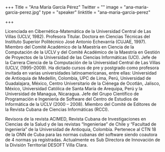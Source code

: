 +++
Title = "Ana María García Pérez"
Twitter = ""
image = "ana-maria-garcia-perez.jpg"
type = "speaker"
linktitle = "ana-maria-garcia-perez"

+++

Licenciada en Cibernética-Matemática de la Universidad Central de Las Villas (UCLV, 1982). Profesora Titular. Doctora en Ciencias Técnicas del Instituto Superior Politécnico José Antonio Echevarría (CUJAE, 1997). Miembro del Comité Académico de la Maestría en Ciencia de la Computación de la UCLV y del Comité Académico de la Maestría en Gestión de Proyectos de la Universidad de las Ciencias Informáticas (UCI). Jefe de la Carrera Ciencia de la Computación de la Universidad Central de Las Villas (UCLV, (1995–2009). Ha dictado cursos de pre y postgrado como profesora invitada en varias universidades latinoamericanas, entre ellas: Universidad de Antioquia de Medellín, Colombia, UPC de Lima, Perú, Universidad de Guadalajara, México, Centro Universitario de la Ciénega de Ocotlán, Jalisco, México, Universidad Católica de Santa María de Arequipa, Perú y la Universidad de Managua, Nicaragua. Jefe del Grupo Científico de Programación e Ingeniería de Software del Centro de Estudios de Informática de la UCLV (2000 – 2008). Miembro del Comité de Editores de la Revista Cubana de Ciencias Informáticas (RCCI).
 
Revisora de la revista ACIMED, Revista Cubana de Investigaciones en Ciencias de la Salud y de las revistas “Ingenieriae” de Chile y “Facultad de Ingeniería” de la Universidad de Antioquia, Colombia.  Pertenece al CTN 18 de la ONN de Cuba para las normas cubanas del software siendo coautora de 4 normas ya registradas. Actualmente es Sub Directora de Innovación de la División Territorial DESOFT Villa Clara.
